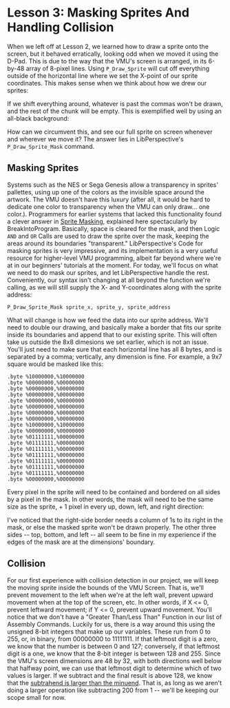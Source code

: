 # Lesson 3: Masking Sprites And Handling Collision

When we left off at Lesson 2, we learned how to draw a sprite onto the screen, but it behaved erratically, looking odd when we moved it using the D-Pad. This is due to the way that the VMU's screen is arranged, in its 6-by-48 array of 8-pixel lines. Using `P_Draw_Sprite` will cut off everything outside of the horizontal line where we set the X-point of our sprite coordinates. This makes sense when we think about how we drew our sprites: 

If we shift everything around, whatever is past the commas won't be drawn, and the rest of the chunk will be empty. This is exemplified well by using an all-black background:

How can we circumvent this, and see our full sprite on screen whenever and wherever we move it? The answer lies in LibPerspective's `P_Draw_Sprite_Mask` command.

## Masking Sprites

Systems such as the NES or Sega Genesis allow a transparency in sprites' pallettes, using up one of the colors as the invisible space around the artwork. The VMU doesn't have this luxury (after all, it would be hard to dedicate one color to transparency when the VMU can only draw... one color.). Programmers for earlier systems that lacked this functionality found a clever answer in [Sprite Masking](http://www.breakintoprogram.co.uk/software_development/masking-sprites), explained here spectacularly by BreakIntoProgram. Basically, space is cleared for the mask, and then Logic `AND` and `OR` Calls are used to draw the sprite over the mask, keeping the areas around its boundaries "transparent." LibPerspective's Code for masking sprites is very impressive, and its implementation is a very useful resource for higher-level VMU programming, albeit far beyond where we're at in our beginners' tutorials at the moment. For today, we'll focus on what we need to do mask our sprites, and let LibPerspective handle the rest. Conveniently, our syntax isn't changing at all beyond the function we're calling, as we will still supply the X- and Y-coordinates along with the sprite address:

    P_Draw_Sprite_Mask sprite_x, sprite_y, sprite_address

What will change is how we feed the data into our sprite address. We'll need to double our drawing, and basically make a border that fits our sprite inside its boundaries and append that to our existing sprite. This will often take us outside the 8x8 dimesions we set earlier, which is not an issue. You'll just need to make sure that each horizontal line has all 8 bytes, and is separated by a comma; vertically, any dimension is fine. For example, a 9x7 square would be masked like this:

    .byte %10000000,%10000000
    .byte %00000000,%00000000
    .byte %00000000,%00000000
    .byte %00000000,%00000000
    .byte %00000000,%00000000
    .byte %00000000,%00000000
    .byte %00000000,%00000000
    .byte %00000000,%00000000  
    .byte %10000000,%10000000  
    .byte %00000000,%00000000    
    .byte %01111111,%00000000
    .byte %01111111,%00000000
    .byte %01111111,%00000000
    .byte %01111111,%00000000
    .byte %01111111,%00000000
    .byte %01111111,%00000000
    .byte %01111111,%00000000
    .byte %00000000,%00000000

Every pixel in the sprite will need to be contained and bordered on all sides by a pixel in the mask. In other words, the mask will need to be the same size as the sprite, + 1 pixel in every up, down, left, and right direction:

I've noticed that the right-side border needs a column of 1s to its right in the mask, or else the masked sprite won't be drawn properly. The other three sides -- top, bottom, and left -- all seem to be fine in my experience if the edges of the mask are at the dimensions' boundary.

## Collision

For our first experience with collision detection in our project, we will keep the moving sprite inside the bounds of the VMU Screen. That is, we'll prevent movement to the left when we're at the left wall, prevent upward movement when at the top of the screen, etc. In other words, if X <= 0, prevent leftward movement; if Y <= 0, prevent upward movement. You'll notice that we don't have a "Greater Than/Less Than" Function in our list of Assembly Commands. Luckily for us, there is a way around this using the unsigned 8-bit integers that make up our variables. These run from 0 to 255, or, in binary, from 00000000 to 11111111. If that leftmost digit is a zero, we know that the number is between 0 and 127; conversely, if that leftmost digit is a one, we know that the 8-bit integer is between 128 and 255. Since the VMU's screen dimensions are 48 by 32, with both directions well below that halfway point, we can use that leftmost digit to determine which of two values is larger. If we subtract and the final result is above 128, we know that the [subtrahend is larger than the minuend](https://math.stackexchange.com/questions/975541/what-are-the-formal-names-of-operands-and-results-for-basic-operations). That is, as long as we aren't doing a larger operation like subtracting 200 from 1 -- we'll be keeping our scope small for now.
